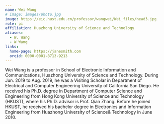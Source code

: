 ```yaml
---
name: Wei Wang
# image: images/photo.jpg
image: https://eic.hust.edu.cn/professor/wangwei/Wei_files/head3.jpg
role: pi
affiliation: Huazhong University of Science and Technology
aliases:
  - W. Wang
  - W Wang
links:
  home-page: https://janesmith.com
  orcid: 0000-0001-8713-9213
---
```


Wei Wang is a professor in School of Electronic Information and Communications, Huazhong University of Science and Technology. During Jun. 2019 to Aug. 2019, he was a Visiting Scholar in Department of Electrical and Computer Engineering
University of California San Diego. He received his Ph.D. degree in Department of Computer Science and Engineering from Hong Kong University of Science and Technology (HKUST), where his Ph.D. advisor is Prof. Qian Zhang. Before he joined HKUST, he received his bachelor degree in Electronics and Information Engineering from Huazhong University of Science& Technology in June 2010.
